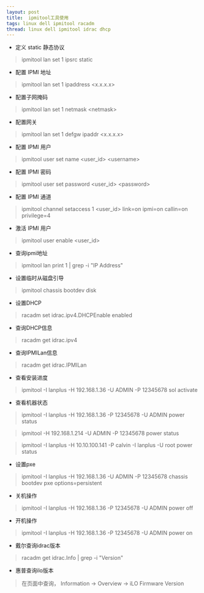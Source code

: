 ```yaml
---
layout: post
title:  ipmitool工具使用
tags: linux dell ipmitool racadm
thread: linux dell ipmitool idrac dhcp
---
```

* 定义 static 静态协议

> ipmitool lan set 1 ipsrc static

* 配置 IPMI 地址

> ipmitool lan set 1 ipaddress \<x.x.x.x>

* 配置子网掩码

> ipmitool lan set 1 netmask \<netmask>

* 配置网关

> ipmitool lan set 1 defgw ipaddr \<x.x.x.x>

* 配置 IPMI 用户

> ipmitool user set name \<user_id> \<username>

* 配置 IPMI 密码

> ipmitool user set password \<user_id> \<password>

* 配置 IPMI 通道

> ipmitool channel setaccess 1 \<user_id> link=on ipmi=on callin=on privilege=4

* 激活 IPMI 用户

> ipmitool user enable \<user_id>

* 查询ipmi地址

> ipmitool lan print 1 \| grep -i "IP Address"

* 设置临时从磁盘引导

> ipmitool chassis bootdev disk

* 设置DHCP

> racadm set idrac.ipv4.DHCPEnable enabled

* 查询DHCP信息
> racadm get idrac.ipv4

* 查询IPMILan信息

> racadm get idrac.IPMILan

* 查看安装进度

> ipmitool -I lanplus -H 192.168.1.36  -U ADMIN -P 12345678 sol activate

* 查看机器状态

> ipmitool -I lanplus -H 192.168.1.36 -P 12345678 -U ADMIN power status

> ipmitool -H 192.168.1.214 -U ADMIN -P 12345678 power status

> ipmitool -I lanplus -H 10.10.100.141 -P calvin -I lanplus -U root power status

* 设置pxe

> ipmitool -I lanplus -H 192.168.1.36 -U ADMIN -P 12345678 chassis bootdev pxe options=persistent

* 关机操作

> ipmitool -I lanplus -H 192.168.1.36  -P 12345678 -U ADMIN power off

* 开机操作

> ipmitool -I lanplus -H 192.168.1.36 -P 12345678 -U ADMIN power on

* 戴尔查询idrac版本

> racadm get idrac.Info \| grep -i \"Version\"

* 惠普查询ilo版本

> 在页面中查询， Information -> Overview -> iLO Firmware Version
